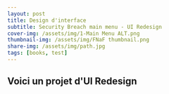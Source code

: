 ```yaml
---
layout: post
title: Design d'interface
subtitle: Security Breach main menu - UI Redesign
cover-img: /assets/img/1-Main Menu ALT.png
thumbnail-img: /assets/img/FNaF thumbnail.png
share-img: /assets/img/path.jpg
tags: [books, test]
---
```


## Voici un projet d'UI Redesign
